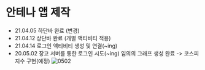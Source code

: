 
# 안테나 앱 제작
- 21.04.05 하단바 완료 (변경)
- 21.04.12 상단바 완료 (개별 액티비티 적용)
- 21.04.14 로그인 액티비티 생성 및 연결(~ing)
- 20.05.02 장고 서버를 통한 로그인 시도(~ing)
 임의의 그래프 생성 완료 -> 코스피 지수 구현(예정)
![0502](https://user-images.githubusercontent.com/70618223/116806512-74d50c80-ab68-11eb-912c-858f8cf79167.PNG)

